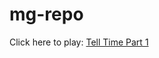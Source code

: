 # mg-repo

Click here to play: [Tell Time Part 1](https://tech-g2k.github.io/mg-repo/Tell-Time-Part-1/)
